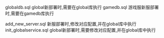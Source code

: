 globaldb.sql global新部署时,需要在global库执行
gamedb.sql   游戏服新服部署时,需要在gamedb库执行

add_new_server.sql  新服部署时,修改对应配置,并在global库中执行
init_globalservice.sql global新部署时,需要修改对应配置,并在global库中执行

